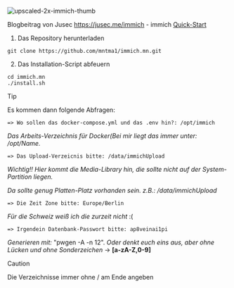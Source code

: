 ![upscaled-2x-immich-thumb](https://github.com/user-attachments/assets/66f8ec65-08e8-4d0f-b38e-5fcedcb96a0e)

Blogbeitrag von Jusec https://jusec.me/immich - immich [Quick-Start](https://immich.app/docs/overview/quick-start)


1. Das Repository herunterladen
```
git clone https://github.com/mntma1/immich.mn.git
```

2. Das Installation-Script abfeuern
```
cd immich.mn
./install.sh
```
> [!TIP]
> Es kommen dann folgende Abfragen:

```
=> Wo sollen das docker-compose.yml und das .env hin?: /opt/immich
```
*Das Arbeits-Verzeichnis für Docker(Bei mir liegt das immer unter: /opt/Name.*

```
=> Das Upload-Verzeicnis bitte: /data/immichUpload
```
*Wichtig!! Hier kommt die Media-Library hin, die sollte nicht auf der System-Partition liegen.*

*Da sollte genug Platten-Platz vorhanden sein. z.B.: /data/immichUpload*


```
=> Die Zeit Zone bitte: Europe/Berlin
```
*Für die Schweiz weiß ich die zurzeit nicht* :( 


```
=> Irgendein Datenbank-Passwort bitte: ap8veinai1pi
```
*Generieren mit:* "pwgen -A -n 12". *Oder denkt euch eins aus, aber ohne Lücken und ohne Sonderzeichen* -> **[a-zA-Z,0-9]**


> [!CAUTION]
> Die Verzeichnisse immer ohne / am Ende angeben
